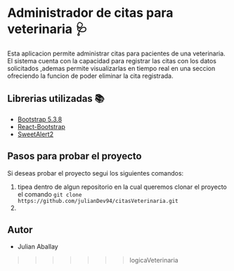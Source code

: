 # Administrador de citas para veterinaria 🩺

Esta aplicacion permite administrar citas para pacientes de una veterinaria. El sistema cuenta con la capacidad para registrar las citas con los datos solicitados ,ademas permite visualizarlas en tiempo real en una seccion ofreciendo la funcion de poder eliminar la cita registrada.

## Librerias utilizadas 📚

- [Bootstrap 5.3.8](https://getbootstrap.com)
- [React-Bootstrap](https://react-bootstrap.github.io)
- [SweetAlert2](https://sweetalert2.github.io)

## Pasos para probar el proyecto

Si deseas probar el proyecto segui los siguientes comandos:

1. tipea dentro de algun repositorio en la cual queremos clonar el proyecto el comando `git clone https://github.com/julianDev94/citasVeterinaria.git`
2.

## Autor

- Julian Aballay
>>>>>>> logicaVeterinaria
